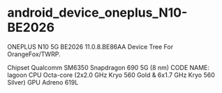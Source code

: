 # android_device_oneplus_N10-BE2026
ONEPLUS N10 5G BE2026 11.0.8.BE86AA
Device Tree For OrangeFox/TWRP.

Chipset 	Qualcomm SM6350 Snapdragon 690 5G (8 nm) CODE NAME: lagoon
CPU 	Octa-core (2x2.0 GHz Kryo 560 Gold & 6x1.7 GHz Kryo 560 Silver)
GPU 	Adreno 619L
